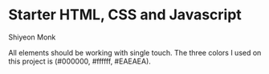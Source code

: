 # Starter HTML, CSS and Javascript

Shiyeon Monk

All elements should be working with single touch. The three colors I used on this project is (#000000, #ffffff, #EAEAEA). 

